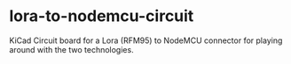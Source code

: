 # lora-to-nodemcu-circuit

KiCad Circuit board for a Lora (RFM95) to NodeMCU connector for playing around with the two technologies.

